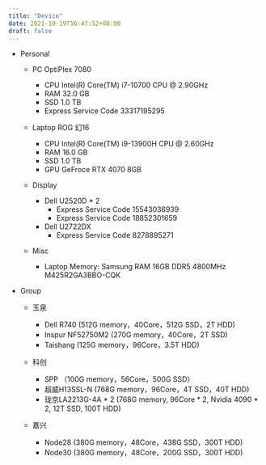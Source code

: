 ```yaml
---
title: "Device"
date: 2021-10-19T16:47:52+08:00
draft: false 
---
```


- Personal
  - PC OptiPlex 7080
    - CPU	Intel(R) Core(TM) i7-10700 CPU @ 2.90GHz 
    - RAM	32.0 GB 
    - SSD   1.0 TB
    - Express Service Code 33317195295

  - Laptop ROG 幻16
    - CPU   Intel(R) Core(TM) i9-13900H CPU @ 2.60GHz 
    - RAM   16.0 GB
    - SSD   1.0 TB
    - GPU   GeFroce RTX 4070 8GB

  - Display
    - Dell U2520D * 2
      - Express Service Code 15543036939
      - Express Service Code 18852301659
    - Dell U2722DX
      - Express Service Code 8278895271

  - Misc
    - Laptop Memory: Samsung RAM 16GB DDR5 4800MHz M425R2GA3BBO-CQK

- Group
  - 玉泉
    - Dell R740 (512G memory，40Core，512G SSD，2T HDD)
    - Inspur NF52750M2 (270G memory，40Core，2T SSD)
    - Taishang (125G memory，96Core，3.5T HDD)
  
  - 科创
    - SPP （100G memory，56Core，500G SSD）
    - 超威H13SSL-N (768G memory，96Core，4T SSD，40T HDD)
    - 珑京LA2213G-4A * 2 (768G memory, 96Core * 2, Nvidia 4090 * 2, 12T SSD, 100T HDD)
  
  - 嘉兴
    - Node28 (380G memory，48Core，438G SSD，300T HDD)
    - Node30 (380G memory，48Core，200G SSD，300T HDD)
